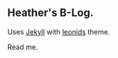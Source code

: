 ## Heather's B-Log. 

Uses [Jekyll](https://jekyllrb.com) with [leonids](https://github.com/renyuanz/leonids) theme.

Read me.
